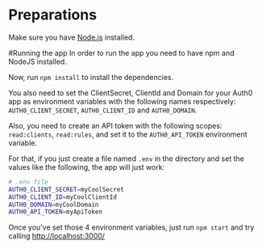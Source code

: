 # Preparations

Make sure you have [Node.js](https://nodejs.org/en/) installed.

#Running the app
In order to run the app you need to have npm and NodeJS installed.

Now, run `npm install` to install the dependencies.

You also need to set the ClientSecret, ClientId and Domain for your Auth0 app as environment variables with the following names respectively: `AUTH0_CLIENT_SECRET`, `AUTH0_CLIENT_ID` and `AUTH0_DOMAIN`.

Also, you need to create an API token with the following scopes: `read:clients`, `read:rules`, and set it to the `AUTH0_API_TOKEN` environment variable.

For that, if you just create a file named `.env` in the directory and set the values like the following, the app will just work:

````bash
# .env file
AUTH0_CLIENT_SECRET=myCoolSecret
AUTH0_CLIENT_ID=myCoolClientId
AUTH0_DOMAIN=myCoolDomain
AUTH0_API_TOKEN=myApiToken
````

Once you've set those 4 environment variables, just run `npm start` and try calling [http://localhost:3000/](http://localhost:3000/)
